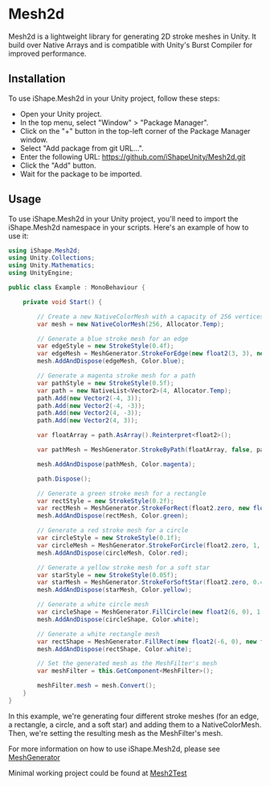 # Mesh2d
Mesh2d is a lightweight library for generating 2D stroke meshes in Unity. It build over Native Arrays and is compatible with Unity's Burst Compiler for improved performance.

## Installation
To use iShape.Mesh2d in your Unity project, follow these steps:

- Open your Unity project.
- In the top menu, select "Window" > "Package Manager".
- Click on the "+" button in the top-left corner of the Package Manager window.
- Select "Add package from git URL...".
- Enter the following URL: https://github.com/iShapeUnity/Mesh2d.git
- Click the "Add" button.
- Wait for the package to be imported.

## Usage
To use iShape.Mesh2d in your Unity project, you'll need to import the iShape.Mesh2d namespace in your scripts. Here's an example of how to use it:

```csharp
using iShape.Mesh2d;
using Unity.Collections;
using Unity.Mathematics;
using UnityEngine;

public class Example : MonoBehaviour {

    private void Start() {

        // Create a new NativeColorMesh with a capacity of 256 vertices
        var mesh = new NativeColorMesh(256, Allocator.Temp);

        // Generate a blue stroke mesh for an edge
        var edgeStyle = new StrokeStyle(0.4f);
        var edgeMesh = MeshGenerator.StrokeForEdge(new float2(3, 3), new float2(-3, 3), edgeStyle, 0, Allocator.Temp);
        mesh.AddAndDispose(edgeMesh, Color.blue);

        // Generate a magenta stroke mesh for a path
        var pathStyle = new StrokeStyle(0.5f);
        var path = new NativeList<Vector2>(4, Allocator.Temp);
        path.Add(new Vector2(-4, 3));
        path.Add(new Vector2(-4, -3));
        path.Add(new Vector2(4, -3));
        path.Add(new Vector2(4, 3));

        var floatArray = path.AsArray().Reinterpret<float2>();

        var pathMesh = MeshGenerator.StrokeByPath(floatArray, false, pathStyle, 0, Allocator.Temp);

        mesh.AddAndDispose(pathMesh, Color.magenta);

        path.Dispose();

        // Generate a green stroke mesh for a rectangle
        var rectStyle = new StrokeStyle(0.2f);
        var rectMesh = MeshGenerator.StrokeForRect(float2.zero, new float2(4, 4), rectStyle, 0, Allocator.Temp);
        mesh.AddAndDispose(rectMesh, Color.green);

        // Generate a red stroke mesh for a circle
        var circleStyle = new StrokeStyle(0.1f);
        var circleMesh = MeshGenerator.StrokeForCircle(float2.zero, 1, 32, circleStyle, 0, Allocator.Temp);
        mesh.AddAndDispose(circleMesh, Color.red);

        // Generate a yellow stroke mesh for a soft star
        var starStyle = new StrokeStyle(0.05f);
        var starMesh = MeshGenerator.StrokeForSoftStar(float2.zero, 0.4f,0.7f, 64, starStyle, 0, Allocator.Temp);
        mesh.AddAndDispose(starMesh, Color.yellow);

        // Generate a white circle mesh
        var circleShape = MeshGenerator.FillCircle(new float2(6, 0), 1.0f,32, 0, Allocator.Temp);
        mesh.AddAndDispose(circleShape, Color.white);

        // Generate a white rectangle mesh
        var rectShape = MeshGenerator.FillRect(new float2(-6, 0), new float2(2, 2),0, Allocator.Temp);
        mesh.AddAndDispose(rectShape, Color.white);

        // Set the generated mesh as the MeshFilter's mesh
        var meshFilter = this.GetComponent<MeshFilter>();

        meshFilter.mesh = mesh.Convert();
    }
}
```

In this example, we're generating four different stroke meshes (for an edge, a rectangle, a circle, and a soft star) and adding them to a NativeColorMesh. Then, we're setting the resulting mesh as the MeshFilter's mesh.

For more information on how to use iShape.Mesh2d, please see [MeshGenerator](https://github.com/iShapeUnity/Mesh2d/blob/main/Runtime/iShape/Mesh2d/MeshGenerator.cs)

Minimal working project could be found at [Mesh2Test](https://github.com/iShapeUnity/Mesh2Test)
